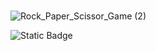 #
![Rock_Paper_Scissor_Game (2)](https://github.com/skshm-verma/Rock-Paper-Scissor-Game/assets/106864834/09e74073-8b63-409d-9a87-33267b899110)

![Static Badge](https://img.shields.io/badge/Javascript-https%3A%2F%2Ficons8.com%2Ficon%2F108784%2Fjavascript-%2377AB59)
